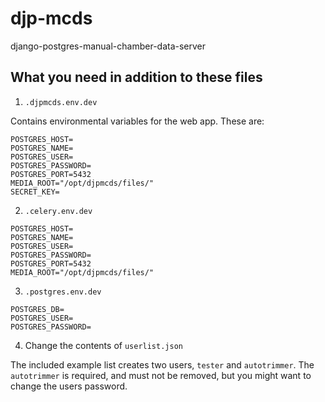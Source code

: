 # djp-mcds
django-postgres-manual-chamber-data-server

## What you need in addition to these files

1. `.djpmcds.env.dev`

Contains environmental variables for the web app. These are:

```
POSTGRES_HOST=
POSTGRES_NAME=
POSTGRES_USER=
POSTGRES_PASSWORD=
POSTGRES_PORT=5432
MEDIA_ROOT="/opt/djpmcds/files/"
SECRET_KEY=
```

2. `.celery.env.dev`

```
POSTGRES_HOST=
POSTGRES_NAME=
POSTGRES_USER=
POSTGRES_PASSWORD=
POSTGRES_PORT=5432
MEDIA_ROOT="/opt/djpmcds/files/"
```

3. `.postgres.env.dev`

```
POSTGRES_DB=
POSTGRES_USER=
POSTGRES_PASSWORD=
```

4. Change the contents of `userlist.json`

The included example list creates two users, `tester` and `autotrimmer`. The `autotrimmer` is required, and must not be removed, but you might want to change the users password.
